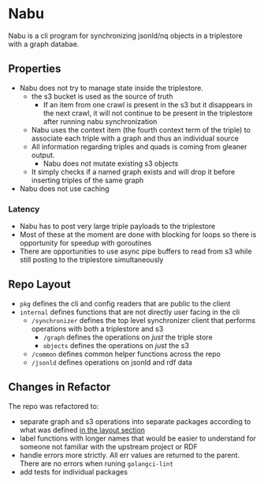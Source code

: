 # Nabu

Nabu is a cli program for synchronizing jsonld/nq objects in a triplestore with a graph databae.

## Properties

- Nabu does not try to manage state inside the triplestore. 
    - the s3 bucket is used as the source of truth
        - If an item from one crawl is present in the s3 but it disappears in the next crawl, it will not continue to be present in the triplestore after running nabu synchronization
    - Nabu uses the context item (the fourth context term of the triple) to associate each triple with a graph and thus an individual source
    - All information regarding triples and quads is coming from gleaner output.
        - Nabu does not mutate existing s3 objects 
    - It simply checks if a named graph exists and will drop it before inserting triples of the same graph
- Nabu does not use caching

### Latency

- Nabu has to post very large triple payloads to the triplestore
- Most of these at the moment are done with blocking for loops so there is opportunity for speedup with goroutines
- There are opportunities to use async pipe buffers to read from s3 while still posting to the triplestore simultaneously

## Repo Layout

- `pkg` defines the cli and config readers that are public to the client
- `internal` defines functions that are not directly user facing in the cli
    - `/synchronizer` defines the top level synchronizer client that performs operations with both a triplestore and s3
        - `/graph` defines the operations on _just_ the triple store 
        - `objects` defines the operations on _just_ the s3
    - `/common` defines common helper functions across the repo
     - `/jsonld` defines operations on jsonld and rdf data

## Changes in Refactor

The repo was refactored to:
- separate graph and s3 operations into separate packages according to what was defined [in the layout section](#repo-layout)
- label functions with longer names that would be easier to understand for someone not familiar with the upstream project or RDF
- handle errors more strictly. All err values are returned to the parent. There are no errors when runing `golangci-lint`
- add tests for individual packages 